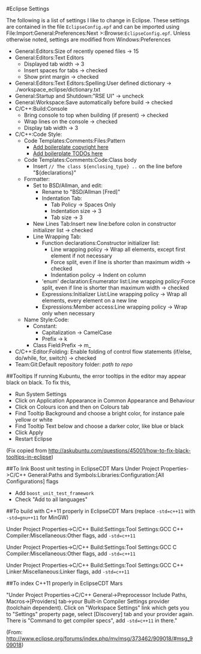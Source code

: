 #Eclipse Settings

The following is a list of settings I like to change in Eclipse. These settings are contained in the file `EclipseConfig.epf` and can be imported using File:Import:General:Preferences:Next >:Browse:`EclipseConfig.epf`. Unless otherwise noted, settings are modified from Windows:Preferences
- General:Editors:Size of recently opened files -> 15
- General:Editors:Text Editors
  - Displayed tab width -> 3
  - Insert spaces for tabs -> checked
  - Show print margin -> checked
- General:Editors:Text Editors:Spelling:User defined dictionary -> ./workspace_eclipse/dictionary.txt
- General:Startup and Shutdown:"RSE UI" -> uncheck
- General:Workspace:Save automatically before build -> checked
- C/C++:Build:Console
  - Bring console to top when building (if present) -> checked
  - Wrap lines on the console -> checked
  - Display tab width -> 3
- C/C++:Code Style: 
  - Code Templates:Comments:Files:Pattern
    - [Add boilerplate copyright here](https://raw.githubusercontent.com/fsziegler/Configurations/master/EclipseCopyright.txt)
    - [Add boilerplate TODOs here](https://raw.githubusercontent.com/fsziegler/Configurations/master/ToDo.txt)
  - Code Templates:Comments:Code:Class body
    - Insert `// The class ${enclosing_type} ..` on the line before "${declarations}"
  - Formatter:
    - Set to BSD/Allman, and edit:
      - Rename to "BSD/Allman [Fred]"
      - Indentation Tab:
        - Tab Policy -> Spaces Only
        - Indentation size -> 3
        - Tab size -> 3
    - New Lines Tab:Insert new line:before colon in constructor initializer list -> checked
    - Line Wrapping Tab:
      - Function declarations:Constructor initializer list:
        - Line wrapping policy -> Wrap all elements, except first element if not necessary
        - Force split, even if line is shorter than maximum width -> checked
        - Indentation policy -> Indent on column
      - 'enum' declaration:Enumerator list:Line wrapping policy:Force split, even if line is shorter than maximum width -> checked
      - Expressions:Initializer List:Line wrapping policy -> Wrap all elements, every element on a new line
      - Expressions:Member access:Line wrapping policy -> Wrap only when necessary
  - Name Style:Code:
    - Constant:
      - Capitalization -> CamelCase
      - Prefix -> k
    - Class Field:Prefix -> m_
- C/C++:Editor:Folding: Enable folding of control flow statements (if/else, do/while, for, switch) -> checked
- Team:Git:Default repository folder: *path to repo*

##Tooltips
If running Kubuntu, the error tooltips in the editor may appear black on black. To fix this,
- Run System Settings
- Click on Application Appearance in Common Appearance and Behaviour
- Click on Colours icon and then on Colours tab
- Find Tooltip Background and choose a bright color, for instance pale yellow or white
- Find Tooltip Text below and choose a darker color, like blue or black
- Click Apply
- Restart Eclipse

(Fix copied from http://askubuntu.com/questions/45001/how-to-fix-black-tooltips-in-eclipse)

##To link Boost unit testing in EclipseCDT Mars
Under Project Properties->C/C++ General:Paths and Symbols:Libraries:Configuration:[All Configurations] flags
- Add `boost_unit_test_framework`
- Check "Add to all languages"

##To build with C++11 properly in EclipseCDT Mars (replace `-std=c++11` with `-std=gnu++11` for MinGW)

Under Project Properties->C/C++ Build:Settings:Tool Settings:GCC C++ Compiler:Miscellaneous:Other flags, add `-std=c++11`

Under Project Properties->C/C++ Build:Settings:Tool Settings:GCC C Compiler:Miscellaneous:Other flags, add `-std=c++11`

Under Project Properties->C/C++ Build:Settings:Tool Settings:GCC C++ Linker:Miscellaneous:Linker flags, add `-std=c++11`

##To index C++11 properly in EclipseCDT Mars

"Under Project Properties->C/C++ General->Preprocessor Include Paths, Macros->[Providers] tab->your Built-in Compiler Settings provider (toolchain dependent).
Click on "Workspace Settings" link which gets you to "Settings" property page, select [Discovery] tab and your provider again. There is "Command to get compiler specs", add `-std=c++11` in there."

(From: http://www.eclipse.org/forums/index.php/mv/msg/373462/909018/#msg_909018)
